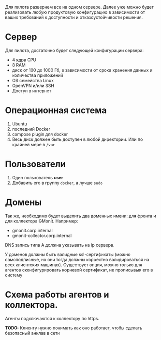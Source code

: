 Для пилота развернем все на одном сервере.
Далее уже можно будет реализовать любую продуктовую конфигурацию в зависимости от ваших требований к доступности и отказоустойчивости решения.

# Сервер
Для пилота, достаточно будет следующей конфигурации сервера:

- 4 ядра CPU
- 8 RAM
- диск от 100 до 1000 Гб, в зависимости от срока хранения данных и количества приложений
- OS семейства Linux
- OpenVPN и/или SSH
- Доступ в интернет

# Операционная система

1. Ubuntu
1. последний  Docker
1. compose plugin для docker
1. Весь диск должен быть доступен в любой директории. Или по крайней мере в `/var`

# Пользователи

1. Один пользователь **user**
1. Добавить его в группу `docker`, а лучше `sudo`

# Домены

Так же, необходимо будет выделить два доменных имени: для фронта и для коллектора GMonit.
Например:
- gmonit.corp.internal
- gmonit-collector.corp.internal

DNS запись типа A должна указывать на ip сервера.

У доменов должны быть валидные ssl-сертификаты (можно самоподписные, но они тогда должны корректно валидироваться на всех клиентских машинах).
Существует опция, можно только для агентов сконфигурировать корневой сертификат, не прописывыя его в систему

# Схема работы агентов и коллектора.

Агенты подключаются к коллектору по https.


**TODO:** Клиенту нужно понимать как оно работает, чтобы сделать безопасный анклав в сети
